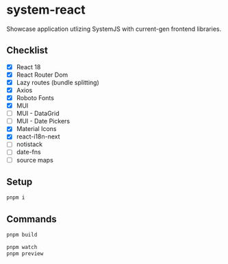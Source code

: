# system-react
Showcase application utlizing SystemJS with current-gen frontend libraries.

## Checklist
- [x] React 18
- [x] React Router Dom
- [x] Lazy routes (bundle splitting)
- [x] Axios
- [x] Roboto Fonts
- [x] MUI
- [ ] MUI - DataGrid
- [ ] MUI - Date Pickers
- [x] Material Icons
- [x] react-i18n-next
- [ ] notistack
- [ ] date-fns
- [ ] source maps

## Setup

```bash
pnpm i
```

## Commands

```bash
pnpm build

pnpm watch
pnpm preview
```
